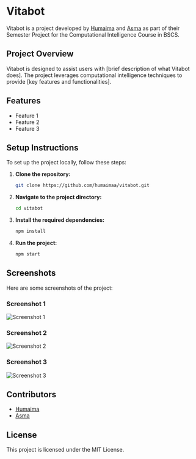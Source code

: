 # Vitabot

Vitabot is a project developed by [Humaima](https://github.com/humaimaa) and [Asma](https://github.com/asmaumar2004) as part of their Semester Project for the Computational Intelligence Course in BSCS.

## Project Overview

Vitabot is designed to assist users with [brief description of what Vitabot does]. The project leverages computational intelligence techniques to provide [key features and functionalities].

## Features

- Feature 1
- Feature 2
- Feature 3

## Setup Instructions

To set up the project locally, follow these steps:

1. **Clone the repository:**
    ```bash
    git clone https://github.com/humaimaa/vitabot.git
    ```

2. **Navigate to the project directory:**
    ```bash
    cd vitabot
    ```

3. **Install the required dependencies:**
    ```bash
    npm install
    ```

4. **Run the project:**
    ```bash
    npm start
    ```

## Screenshots

Here are some screenshots of the project:

### Screenshot 1
![Screenshot 1](./screenshots/screenshot1.png)

### Screenshot 2
![Screenshot 2](./screenshots/screenshot2.png)

### Screenshot 3
![Screenshot 3](./screenshots/screenshot3.png)

## Contributors

- [Humaima](https://github.com/humaimaa)
- [Asma](https://github.com/asmaumar2004)

## License

This project is licensed under the MIT License.